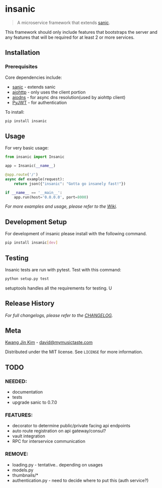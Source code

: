 # insanic

> A microservice framework that extends [sanic](sanic).

This framework should only include features that bootstraps
the server and any features that will be required for at least 2 or more services.

## Installation

### Prerequisites

Core dependencies include:

- [sanic](sanic) - extends sanic
- [aiohttp](aiohttp) - only uses the client portion
- [aiodns](aiodns) - for async dns resolution(used by aiohttp client)
- [PyJWT](pyjwt) - for authentication

To install:

``` sh
pip install insanic
```

## Usage

For very basic usage:

``` py
from insanic import Insanic

app = Insanic(__name__)

@app.route('/')
async def example(request):
    return json({"insanic": "Gotta go insanely fast!"})

if __name__ == '__main__':
    app.run(host='0.0.0.0', port=8000)

```



_For more examples and usage, please refer to the [Wiki][wiki]._

## Development Setup

For development of insanic please install with the following command.

```sh
pip install insanic[dev]
```

## Testing

Insanic tests are run with pytest.
Test with this command:

```sh
python setup.py test
```

setuptools handles all the requirements for testing. U

## Release History

_For full changelogs, please refer to the [CHANGELOG][changelog]._


## Meta

[Kwang Jin Kim](https://github.com/crazytruth) - david@mymusictaste.com

Distributed under the MIT license. See ``LICENSE`` for more information.


## TODO

### NEEDED:

- documentation
- tests
- upgrade sanic to 0.7.0

### FEATURES:

- decorator to determine public/private facing api endpoints
- auto route registration on api gateway/consul?
- vault integration
- RPC for interservice communication

### REMOVE:

- loading.py - tentative.. depending on usages
- models.py
- thumbnails/*
- authentication.py - need to decide where to put this (auth service?)

<!-- Markdown link & img dfn's -->
[wiki]: https://github.com/MyMusicTaste/insanic/wiki
[sanic]: https://github.com/channelcat/sanic
[changelog]: https://github.com/MyMusicTaste/insanic/blob/master/CHANGELOG.md
[aiohttp]: https://aiohttp.readthedocs.io/en/stable/
[aiodns]: https://github.com/saghul/aiodns
[pyjwt]: https://github.com/jpadilla/pyjwt


